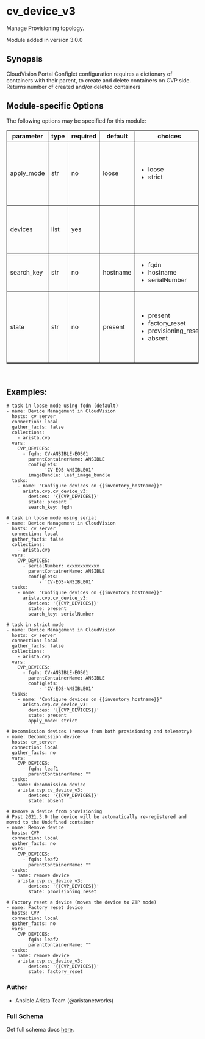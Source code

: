 # cv_device_v3

Manage Provisioning topology.

Module added in version 3.0.0

<div class="contents" local="" depth="2">

</div>

## Synopsis

CloudVision Portal Configlet configuration requires a dictionary of
containers with their parent, to create and delete containers on CVP
side. Returns number of created and/or deleted containers

## Module-specific Options

The following options may be specified for this module:

<table border=1 cellpadding=4>

<tr>
<th class="head">parameter</th>
<th class="head">type</th>
<th class="head">required</th>
<th class="head">default</th>
<th class="head">choices</th>
<th class="head">comments</th>
</tr>

<tr>
<td>apply_mode<br/><div style="font-size: small;"></div></td>
<td>str</td>
<td>no</td>
<td>loose</td>
<td><ul><li>loose</li><li>strict</li></ul></td>
<td>
    <div>Set how configlets are attached/detached on device. If set to strict, all configlets and image bundles not listed in your vars are detached.</div>
</td>
</tr>

<tr>
<td>devices<br/><div style="font-size: small;"></div></td>
<td>list</td>
<td>yes</td>
<td></td>
<td></td>
<td>
    <div>List of devices with their container, configlet, and image bundle information</div>
</td>
</tr>

<tr>
<td>search_key<br/><div style="font-size: small;"></div></td>
<td>str</td>
<td>no</td>
<td>hostname</td>
<td><ul><li>fqdn</li><li>hostname</li><li>serialNumber</li></ul></td>
<td>
    <div>Key name to use to look for device in CloudVision.</div>
</td>
</tr>

<tr>
<td>state<br/><div style="font-size: small;"></div></td>
<td>str</td>
<td>no</td>
<td>present</td>
<td><ul><li>present</li><li>factory_reset</li><li>provisioning_reset</li><li>absent</li></ul></td>
<td>
    <div>Set if Ansible should build, remove devices from provisioning, fully decommission or factory reset devices on CloudVision</div>
</td>
</tr>

</table>
</br>

## Examples:

    # task in loose mode using fqdn (default)
    - name: Device Management in CloudVision
      hosts: cv_server
      connection: local
      gather_facts: false
      collections:
        - arista.cvp
      vars:
        CVP_DEVICES:
          - fqdn: CV-ANSIBLE-EOS01
            parentContainerName: ANSIBLE
            configlets:
                - 'CV-EOS-ANSIBLE01'
            imageBundle: leaf_image_bundle
      tasks:
        - name: "Configure devices on {{inventory_hostname}}"
          arista.cvp.cv_device_v3:
            devices: '{{CVP_DEVICES}}'
            state: present
            search_key: fqdn

    # task in loose mode using serial
    - name: Device Management in CloudVision
      hosts: cv_server
      connection: local
      gather_facts: false
      collections:
        - arista.cvp
      vars:
        CVP_DEVICES:
          - serialNumber: xxxxxxxxxxxx
            parentContainerName: ANSIBLE
            configlets:
                - 'CV-EOS-ANSIBLE01'
      tasks:
        - name: "Configure devices on {{inventory_hostname}}"
          arista.cvp.cv_device_v3:
            devices: '{{CVP_DEVICES}}'
            state: present
            search_key: serialNumber

    # task in strict mode
    - name: Device Management in CloudVision
      hosts: cv_server
      connection: local
      gather_facts: false
      collections:
        - arista.cvp
      vars:
        CVP_DEVICES:
          - fqdn: CV-ANSIBLE-EOS01
            parentContainerName: ANSIBLE
            configlets:
                - 'CV-EOS-ANSIBLE01'
      tasks:
        - name: "Configure devices on {{inventory_hostname}}"
          arista.cvp.cv_device_v3:
            devices: '{{CVP_DEVICES}}'
            state: present
            apply_mode: strict

    # Decommission devices (remove from both provisioning and telemetry)
    - name: Decommission device
      hosts: cv_server
      connection: local
      gather_facts: no
      vars:
        CVP_DEVICES:
          - fqdn: leaf1
            parentContainerName: ""
      tasks:
      - name: decommission device
        arista.cvp.cv_device_v3:
            devices: '{{CVP_DEVICES}}'
            state: absent

    # Remove a device from provisioning
    # Post 2021.3.0 the device will be automatically re-registered and moved to the Undefined container
    - name: Remove device
      hosts: CVP
      connection: local
      gather_facts: no
      vars:
        CVP_DEVICES:
          - fqdn: leaf2
            parentContainerName: ""
      tasks:
      - name: remove device
        arista.cvp.cv_device_v3:
            devices: '{{CVP_DEVICES}}'
            state: provisioning_reset

    # Factory reset a device (moves the device to ZTP mode)
    - name: Factory reset device
      hosts: CVP
      connection: local
      gather_facts: no
      vars:
        CVP_DEVICES:
          - fqdn: leaf2
            parentContainerName: ""
      tasks:
      - name: remove device
        arista.cvp.cv_device_v3:
            devices: '{{CVP_DEVICES}}'
            state: factory_reset

### Author

-   Ansible Arista Team (@aristanetworks)

### Full Schema

Get full schema docs [here](../../schema/cv_device_v3/).
